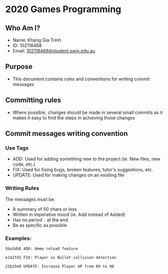 # 2020 Games Programming

## Who Am I?

* Name: Khang Gia Trinh
* ID: 102118468
* Email: 102118468@student.swin.edu.au

## Purpose

* This document contains rules and conventions for writing commit messages

## Committing rules
* Where possible, changes should be made in several small commits as it makes it
easy to find the steps in achieving those changes
## Commit messages writing convention
### Use Tags

* ADD: Used for adding something new to the project (ie. New files, new code, etc.)
* FIX: Used for fixing bugs, broken features, tutor's suggestions, etc.
* UPDATE: Used for making changes on an existing file

### Writing Rules
The messages must be:
* A summary of 50 chars or less
* Written in imperative mood (ie. Add instead of Added)
* Has no period `.` at the end
* Be as specific as possible

### Examples:
```
5ba3db6 ADD: Ammo reload feature
```
```
e142fd1 FIX: Player vs Bullet collision detection
```
```
22b25e0 UPDATE: Increase Player HP from 80 to 90
```
